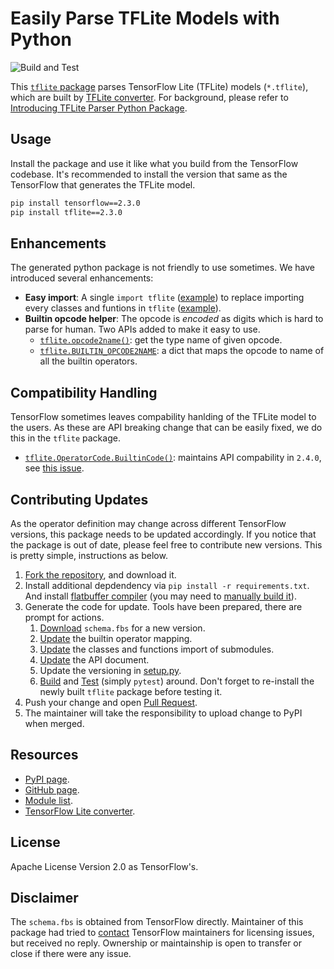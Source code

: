 Easily Parse TFLite Models with Python
======================================

![Build and Test](https://github.com/jackwish/tflite/workflows/Build%20and%20Test/badge.svg)

This [`tflite` package](https://pypi.org/project/tflite/) parses TensorFlow Lite (TFLite) models (`*.tflite`), which are built by [TFLite converter](https://www.tensorflow.org/lite/convert). For background, please refer to [Introducing TFLite Parser Python Package](https://jackwish.net/2020/introducing-tflite-parser-package.html).


## Usage

Install the package and use it like what you build from the TensorFlow codebase.
It's recommended to install the version that same as the TensorFlow that generates the TFLite model.

```sh
pip install tensorflow==2.3.0
pip install tflite==2.3.0
```


## Enhancements

The generated python package is not friendly to use sometimes.
We have introduced several enhancements:

* **Easy import**: A single `import tflite` ([example](https://github.com/jackwish/tflite/blob/master/tests/test_mobilenet.py)) to replace importing every classes and funtions in `tflite` ([example](tests/test_original_import.py)).
* **Builtin opcode helper**: The opcode is _encoded_ as digits which is hard to parse for human. Two APIs added to make it easy to use.
  * [`tflite.opcode2name()`](https://github.com/jackwish/tflite/blob/master/tflite/utils.py#L1): get the type name of given opcode.
  * [`tflite.BUILTIN_OPCODE2NAME`](https://github.com/jackwish/tflite/blob/master/tflite/utils.py#L9): a dict that maps the opcode to name of all the builtin operators.


## Compatibility Handling

TensorFlow sometimes leaves compability hanlding of the TFLite model to the users.
As these are API breaking change that can be easily fixed, we do this in the `tflite` package.

* [`tflite.OperatorCode.BuiltinCode()`](https://github.com/jackwish/tflite/blob/master/tflite/OperatorCode.py#L43): maintains API compability in `2.4.0`, see [this issue](https://github.com/tensorflow/tensorflow/issues/46663).


## Contributing Updates

As the operator definition may change across different TensorFlow versions, this package needs to be updated accordingly. If you notice that the package is out of date, please feel free to contribute new versions. This is pretty simple, instructions as below.

1. [Fork the repository](https://help.github.com/en/github/getting-started-with-github/fork-a-repo), and download it.
2. Install additional depdendency via `pip install -r requirements.txt`. And install [flatbuffer compiler](https://google.github.io/flatbuffers/flatbuffers_guide_using_schema_compiler.html) (you may need to [manually build it](https://google.github.io/flatbuffers/flatbuffers_guide_building.html)).
3. Generate the code for update. Tools have been prepared, there are prompt for actions.
    1. [Download](scripts/update-schema.sh) `schema.fbs` for a new version.
    2. [Update](scripts/gen-op-list.py) the builtin operator mapping.
    3. [Update](scripts/update-importing.py) the classes and functions import of submodules.
    4. [Update](scripts/gen-doc.sh) the API document.
    5. Update the versioning in [setup.py](setup.py).
    6. [Build](scripts/build.sh) and [Test](tests) (simply `pytest`) around. Don't forget to re-install the newly built `tflite` package before testing it.
4. Push your change and open [Pull Request](https://help.github.com/en/github/collaborating-with-issues-and-pull-requests/about-pull-requests).
5. The maintainer will take the responsibility to upload change to PyPI when merged.


## Resources

* [PyPI page](https://pypi.org/project/tflite/).
* [GitHub page](https://github.com/jackwish/tflite).
* [Module list](https://jackwish.net/tflite/docs).
* [TensorFlow Lite converter](https://www.tensorflow.org/lite/convert).


## License

Apache License Version 2.0 as TensorFlow's.


## Disclaimer

The `schema.fbs` is obtained from TensorFlow directly. Maintainer of this package had tried to [contact](assets/disclaimer.eml) TensorFlow maintainers for licensing issues, but received no reply. Ownership or maintainship is open to transfer or close if there were any issue.
